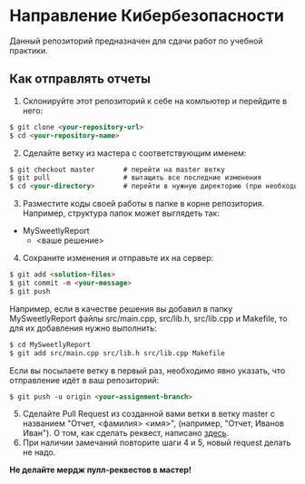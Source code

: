 # Направление Кибербезопасности
Данный репозиторий предназначен для сдачи работ по учебной практики.
## Как отправлять отчеты

1. Склонируйте этот репозиторий к себе на компьютер и перейдите в него:
```html
$ git clone <your-repository-url>
$ cd <your-repository-name>
```
2. Сделайте ветку из мастера с соответствующим именем:
```html
$ git checkout master      	# перейти на master ветку
$ git pull                 	# вытащить все последние изменения
$ cd <your-directory>       # перейти в нужную директорию (при необходимости)
```
3. Разместите коды своей работы в папке в корне репозитория. Например, структура папок может выглядеть так:
 * MySweetlyReport
    * <ваше решение>
4. Сохраните изменения и отправьте их на сервер:
```html
$ git add <solution-files>
$ git commit -m <your-message>
$ git push
```
Например, если в качестве решения вы добавил в папку MySweetlyReport файлы src/main.cpp, src/lib.h, src/lib.cpp и Makefile, то для их добавления нужно выполнить:
```html
$ cd MySweetlyReport
$ git add src/main.cpp src/lib.h src/lib.cpp Makefile
```
Если вы посылаете ветку в первый раз, необходимо явно указать, что отправление идёт в ваш репозиторий:
```html
$ git push -u origin <your-assignment-branch>
```
5. Сделайте Pull Request из созданной вами ветки в ветку master с названием "Отчет, <фамилия> <имя>", (например, "Отчет, Иванов Иван"). О том, как сделать реквест, написано [здесь](https://docs.github.com/en/pull-requests/collaborating-with-pull-requests/proposing-changes-to-your-work-with-pull-requests/creating-a-pull-request).
6. При наличии замечаний повторите шаги 4 и 5, новый request делать не надо.

<strong>Не делайте мердж пулл-реквестов в мастер! <strong>
